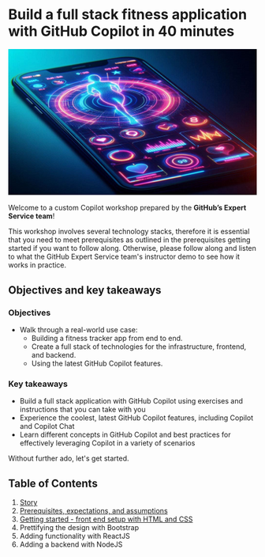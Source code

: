 # Build a full stack fitness application with GitHub Copilot in 40 minutes

![Story of Fitness application](images/cover.jpg)

Welcome to a custom Copilot workshop prepared by the **GitHub’s Expert Service team**!

This workshop involves several technology stacks, therefore it is essential that you need to meet prerequisites as outlined in the prerequisites getting started if you want to follow along. Otherwise, please follow along and listen to what the GitHub Expert Service team's instructor demo to see how it works in practice.

## Objectives and key takeaways

### Objectives

- Walk through a real-world use case:
  - Building a fitness tracker app from end to end.
  - Create a full stack of technologies for the infrastructure, frontend, and backend.
  - Using the latest GitHub Copilot features.

### Key takeaways

- Build a full stack application with GitHub Copilot using exercises and instructions that you can take with you
- Experience the coolest, latest GitHub Copilot features, including Copilot and Copilot Chat
- Learn different concepts in GitHub Copilot and best practices for effectively leveraging Copilot in a variety of scenarios

Without further ado, let's get started.

## Table of Contents

1. [Story](docs/1_Story)
2. [Prerequisites, expectations, and assumptions](docs/2_Prerequisites)
3. [Getting started - front end setup with HTML and CSS](docs/3_GettingStarted)
4. Prettifying the design with Bootstrap
5. Adding functionality with ReactJS
6. Adding a backend with NodeJS

